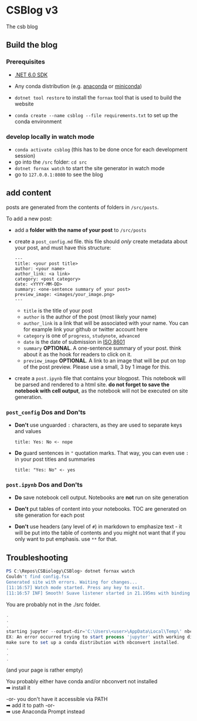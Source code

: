 # CSBlog v3

The csb blog

## Build the blog

### Prerequisites

- [.NET 6.0 SDK](https://dotnet.microsoft.com/en-us/download/dotnet/6.0)
- Any conda distribution (e.g. [anaconda](https://www.anaconda.com/) or [miniconda](https://docs.conda.io/en/latest/miniconda.html))

- `dotnet tool restore` to install the `fornax` tool that is used to build the website
- `conda create --name csblog --file requirements.txt` to set up the conda environment

### develop locally in watch mode

- `conda activate csblog` (this has to be done once for each development session)
- go into the `/src` folder: `cd src`
- `dotnet fornax watch` to start the site generator in watch mode
- go to `127.0.0.1:8080` to see the blog


## add content

posts are generated from the contents of folders in `/src/posts`.

To add a new post:
- add a **folder with the name of your post** to `/src/posts`
- create a `post_config.md` file. this file should *only* create metadata about your post, and must have this structure:
    ```
    ---
    title: <your post title>
    author: <your name>
    author_link: <a link>
    category: <post category>
    date: <YYYY-MM-DD>
    summary: <one-sentence summary of your post>
    preview_image: <images/your_image.png>
    ---
    ```
    - `title` is the title of your post
    - `author` is the author of the post (most likely your name)
    - `author_link` is a link that will be associated with your name. You can for example link your github or twitter account here
    - `category` is one of `progress`, `studynote`, `advanced`
    - `date` is the date of submission in [ISO 8601](https://en.wikipedia.org/wiki/ISO_8601)
    - `summary` **OPTIONAL**. A one-sentence summary of your post. think about it as the hook for readers to click on it.
    - `preview_image` **OPTIONAL**. A link to an image that will be put on top of the post preview. Please use a small, 3 by 1 image for this. 
    
- create a `post.ipynb` file that contains your blogpost. This notebook will be parsed and rendered to a html site. **do not forget to save the notebook with cell output**, as the notebook will not be executed on site generation.

### `post_config` Dos and Don'ts

- **Don't** use unguarded `:` characters, as they are used to separate keys and values
    ```
    title: Yes: No <- nope
    ```
- **Do** guard sentences in `"` quotation marks. That way, you can even use `:` in your post titles and summaries
    ```
    title: "Yes: No" <- yes
    ```
    
### `post.ipynb` Dos and Don'ts

- **Do** save notebook cell output. Notebooks are **not** run on site generation

- **Don't** put tables of content into your notebooks. TOC are generated on site generation for each post

- **Don't** use headers (any level of `#`) in markdown to emphasize text - it will be put into the table of contents and you might not want that if you only want to put emphasis. use `**` for that.

## Troubleshooting

```powershell
PS C:\Repos\CSBiology\CSBlog> dotnet fornax watch
Couldn't find config.fsx
Generated site with errors. Waiting for changes...
[11:16:57] Watch mode started. Press any key to exit.
[11:16:57 INF] Smooth! Suave listener started in 21.195ms with binding 127.0.0.1:8080
```

You are probably not in the ./src folder.

```powershell
.
.
.
starting jupyter --output-dir='C:\Users\<user>\AppData\Local\Temp\' nbconvert --to html C:\Repos\CSBiology\CSBlog\src\posts/implementation/consoleTools.ipynb
EX: An error occurred trying to start process 'jupyter' with working directory 'C:\Repos\CSBiology\CSBlog\src'. The system cannot find the file specified.
make sure to set up a conda distribution with nbconvert installed.
.
.
.
```
(and your page is rather empty)

You probably either have conda and/or nbconvert not installed  
➡ install it

-or- you don't have it accessible via PATH  
➡ add it to path -or-  
➡ use Anaconda Prompt instead
